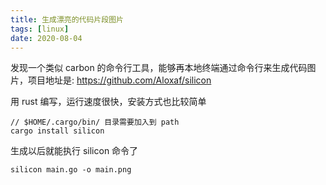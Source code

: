 ```yaml
---
title: 生成漂亮的代码片段图片
tags: [linux]
date: 2020-08-04
---
```

发现一个类似 carbon 的命令行工具，能够再本地终端通过命令行来生成代码图片，项目地址是: https://github.com/Aloxaf/silicon

用 rust 编写，运行速度很快，安装方式也比较简单
```shell
// $HOME/.cargo/bin/ 目录需要加入到 path
cargo install silicon
```
生成以后就能执行 silicon 命令了
```shell
silicon main.go -o main.png
```

